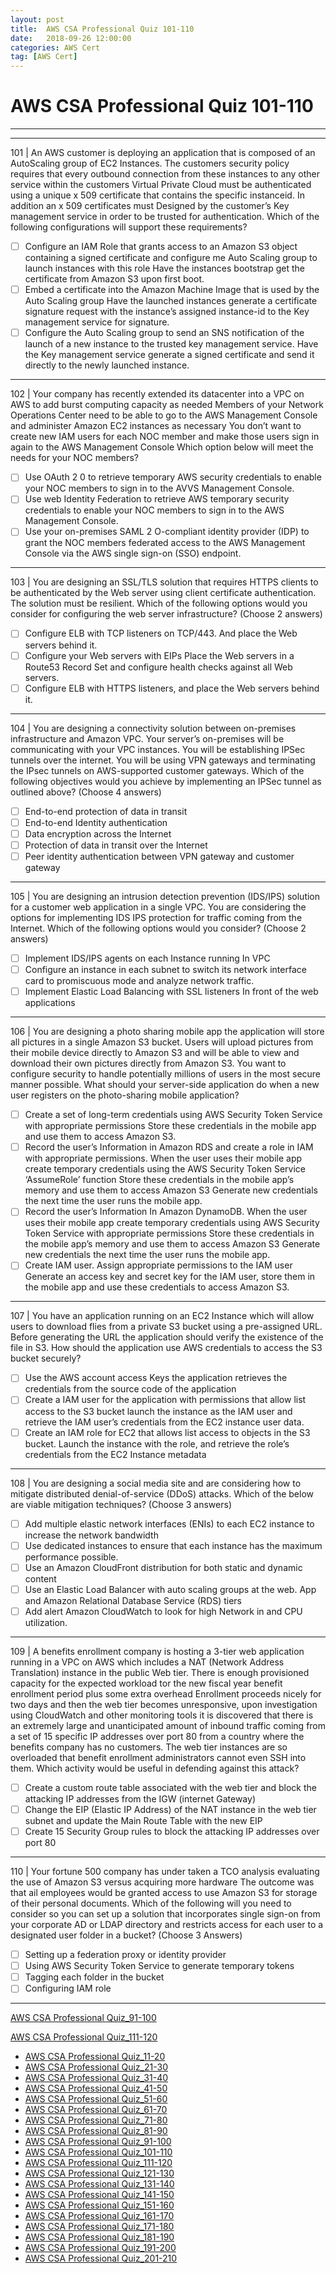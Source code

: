 ```yaml
---
layout: post 
title:  AWS CSA Professional Quiz 101-110 
date:   2018-09-26 12:00:00
categories: AWS Cert
tag: [AWS Cert]
---
```


AWS CSA Professional Quiz 101-110 
====
-----
-----
101 | An AWS customer is deploying an application that is composed of an AutoScaling group of EC2 Instances. The customers security policy requires that every outbound connection from these instances to any other service within the customers Virtual Private Cloud must be authenticated using a unique x 509 certificate that contains the specific instanceid. In addition an x 509 certificates must Designed by the customer’s Key management service in order to be trusted for authentication.
Which of the following configurations will support these requirements?

  - [ ] Configure an IAM Role that grants access to an Amazon S3 object containing a signed certificate and 
configure me Auto Scaling group to launch instances with this role Have the instances bootstrap get the 
certificate from Amazon S3 upon first boot.
  - [ ] Embed a certificate into the Amazon Machine Image that is used by the Auto Scaling group Have the 
launched instances generate a certificate signature request with the instance’s assigned instance-id to the Key 
management service for signature.
  - [ ] Configure the Auto Scaling group to send an SNS notification of the launch of a new instance to the trusted 
key management service. Have the Key management service generate a signed certificate and send it directly 
to the newly launched instance.

 ---------- 

102 | Your company has recently extended its datacenter into a VPC on AWS to add burst computing capacity as needed Members of your Network Operations Center need to be able to go to the AWS Management Console and administer Amazon EC2 instances as necessary You don’t want to create new IAM users for each NOC member and make those users sign in again to the AWS Management Console Which option below will meet the needs for your NOC members?

  - [ ] Use OAuth 2 0 to retrieve temporary AWS security credentials to enable your NOC members to sign in to 
the AVVS Management Console.
  - [ ] Use web Identity Federation to retrieve AWS temporary security credentials to enable your NOC members 
to sign in to the AWS Management Console.
  - [ ] Use your on-premises SAML 2 O-compliant identity provider (IDP) to grant the NOC members federated 
access to the AWS Management Console via the AWS single sign-on (SSO) endpoint.

 ---------- 

103 | You are designing an SSL/TLS solution that requires HTTPS clients to be authenticated by the Web server using client certificate authentication. The solution must be resilient.
Which of the following options would you consider for configuring the web server infrastructure? (Choose 2 answers)

  - [ ] Configure ELB with TCP listeners on TCP/443. And place the Web servers behind it.
  - [ ] Configure your Web servers with EIPs Place the Web servers in a Route53 Record Set and configure health 
checks against all Web servers.
  - [ ] Configure ELB with HTTPS listeners, and place the Web servers behind it.

 ---------- 

104 | You are designing a connectivity solution between on-premises infrastructure and Amazon VPC. Your server’s on-premises will be communicating with your VPC instances. You will be establishing IPSec tunnels over the internet. You will be using VPN gateways and terminating the IPsec tunnels on AWS-supported customer gateways.
Which of the following objectives would you achieve by implementing an IPSec tunnel as outlined above?
(Choose 4 answers)

  - [ ] End-to-end protection of data in transit
  - [ ] End-to-end Identity authentication
  - [ ] Data encryption across the Internet
  - [ ] Protection of data in transit over the Internet
  - [ ] Peer identity authentication between VPN gateway and customer gateway

 ---------- 

105 | You are designing an intrusion detection prevention (IDS/IPS) solution for a customer web application in a single VPC. You are considering the options for implementing IDS IPS protection for traffic coming from the
Internet.
Which of the following options would you consider? (Choose 2 answers)

  - [ ] Implement IDS/IPS agents on each Instance running In VPC
  - [ ] Configure an instance in each subnet to switch its network interface card to promiscuous mode and analyze 
network traffic.
  - [ ] Implement Elastic Load Balancing with SSL listeners In front of the web applications

 ---------- 

106 | You are designing a photo sharing mobile app the application will store all pictures in a single Amazon S3 bucket.
Users will upload pictures from their mobile device directly to Amazon S3 and will be able to view and download their own pictures directly from Amazon S3.
You want to configure security to handle potentially millions of users in the most secure manner possible.
What should your server-side application do when a new user registers on the photo-sharing mobile application?

  - [ ] Create a set of long-term credentials using AWS Security Token Service with appropriate permissions Store 
these credentials in the mobile app and use them to access Amazon S3.
  - [ ] Record the user’s Information in Amazon RDS and create a role in IAM with appropriate permissions. When 
the user uses their mobile app create temporary credentials using the AWS Security Token Service 
‘AssumeRole’ function Store these credentials in the mobile app’s memory and use them to access Amazon S3 
Generate new credentials the next time the user runs the mobile app.
  - [ ] Record the user’s Information In Amazon DynamoDB. When the user uses their mobile app create 
temporary credentials using AWS Security Token Service with appropriate permissions Store these credentials 
in the mobile app’s memory and use them to access Amazon S3 Generate new credentials the next time the 
user runs the mobile app.
  - [ ] Create IAM user. Assign appropriate permissions to the IAM user Generate an access key and secret key for 
the IAM user, store them in the mobile app and use these credentials to access Amazon S3.

 ---------- 

107 | You have an application running on an EC2 Instance which will allow users to download flies from a private S3 bucket using a pre-assigned URL. Before generating the URL the application should verify the existence of the file in S3.
How should the application use AWS credentials to access the S3 bucket securely?

  - [ ] Use the AWS account access Keys the application retrieves the credentials from the source code of the 
application
  - [ ] Create a IAM user for the application with permissions that allow list access to the S3 bucket launch the 
instance as the IAM user and retrieve the IAM user’s credentials from the EC2 instance user data.
  - [ ] Create an IAM role for EC2 that allows list access to objects in the S3 bucket. Launch the instance with the 
role, and retrieve the role’s credentials from the EC2 Instance metadata

 ---------- 

108 | You are designing a social media site and are considering how to mitigate distributed denial-of-service (DDoS) attacks. Which of the below are viable mitigation techniques? (Choose 3 answers)

  - [ ] Add multiple elastic network interfaces (ENIs) to each EC2 instance to increase the network bandwidth
  - [ ] Use dedicated instances to ensure that each instance has the maximum performance possible.
  - [ ] Use an Amazon CloudFront distribution for both static and dynamic content
  - [ ] Use an Elastic Load Balancer with auto scaling groups at the web. App and Amazon Relational Database 
Service (RDS) tiers
  - [ ] Add alert Amazon CloudWatch to look for high Network in and CPU utilization.

 ---------- 

109 | A benefits enrollment company is hosting a 3-tier web application running in a VPC on AWS which includes a
NAT (Network Address Translation) instance in the public Web tier. There is enough provisioned capacity for
the expected workload tor the new fiscal year benefit enrollment period plus some extra overhead Enrollment
proceeds nicely for two days and then the web tier becomes unresponsive, upon investigation using
CloudWatch and other monitoring tools it is discovered that there is an extremely large and unanticipated
amount of inbound traffic coming from a set of 15 specific IP addresses over port 80 from a country where the
benefits company has no customers. The web tier instances are so overloaded that benefit enrollment
administrators cannot even SSH into them. Which activity would be useful in defending against this attack?

  - [ ] Create a custom route table associated with the web tier and block the attacking IP addresses from the IGW 
(internet Gateway)
  - [ ] Change the EIP (Elastic IP Address) of the NAT instance in the web tier subnet and update the Main Route 
Table with the new EIP
  - [ ] Create 15 Security Group rules to block the attacking IP addresses over port 80

 ---------- 

110 | Your fortune 500 company has under taken a TCO analysis evaluating the use of Amazon S3 versus acquiring more hardware The outcome was that ail employees would be granted access to use Amazon S3 for storage of
their personal documents. Which of the following will you need to consider so you can set up a solution that incorporates single sign-on from your corporate AD or LDAP directory and restricts access for each user to a designated user folder in a bucket? (Choose 3 Answers)

  - [ ] Setting up a federation proxy or identity provider
  - [ ] Using AWS Security Token Service to generate temporary tokens
  - [ ] Tagging each folder in the bucket
  - [ ] Configuring IAM role

 ---------- 
[AWS CSA Professional Quiz_91-100](AWS_CSA_Professional_Quiz_91-100.html)

[AWS CSA Professional Quiz_111-120](AWS_CSA_Professional_Quiz_111-120.html)

  * [AWS CSA Professional Quiz_11-20](AWS_CSA_Professional_Quiz_11-20.html)
  * [AWS CSA Professional Quiz_21-30](AWS_CSA_Professional_Quiz_21-30.html)
  * [AWS CSA Professional Quiz_31-40](AWS_CSA_Professional_Quiz_31-40.html)
  * [AWS CSA Professional Quiz_41-50](AWS_CSA_Professional_Quiz_41-50.html)
  * [AWS CSA Professional Quiz_51-60](AWS_CSA_Professional_Quiz_51-60.html)
  * [AWS CSA Professional Quiz_61-70](AWS_CSA_Professional_Quiz_61-70.html)
  * [AWS CSA Professional Quiz_71-80](AWS_CSA_Professional_Quiz_71-80.html)
  * [AWS CSA Professional Quiz_81-90](AWS_CSA_Professional_Quiz_81-90.html)
  * [AWS CSA Professional Quiz_91-100](AWS_CSA_Professional_Quiz_91-100.html)
  * [AWS CSA Professional Quiz_101-110](AWS_CSA_Professional_Quiz_101-110.html)
  * [AWS CSA Professional Quiz_111-120](AWS_CSA_Professional_Quiz_111-120.html)
  * [AWS CSA Professional Quiz_121-130](AWS_CSA_Professional_Quiz_121-130.html)
  * [AWS CSA Professional Quiz_131-140](AWS_CSA_Professional_Quiz_131-140.html)
  * [AWS CSA Professional Quiz_141-150](AWS_CSA_Professional_Quiz_141-150.html)
  * [AWS CSA Professional Quiz_151-160](AWS_CSA_Professional_Quiz_151-160.html)
  * [AWS CSA Professional Quiz_161-170](AWS_CSA_Professional_Quiz_161-170.html)
  * [AWS CSA Professional Quiz_171-180](AWS_CSA_Professional_Quiz_171-180.html)
  * [AWS CSA Professional Quiz_181-190](AWS_CSA_Professional_Quiz_181-190.html)
  * [AWS CSA Professional Quiz_191-200](AWS_CSA_Professional_Quiz_191-200.html)
  * [AWS CSA Professional Quiz_201-210](AWS_CSA_Professional_Quiz_201-210.html)
